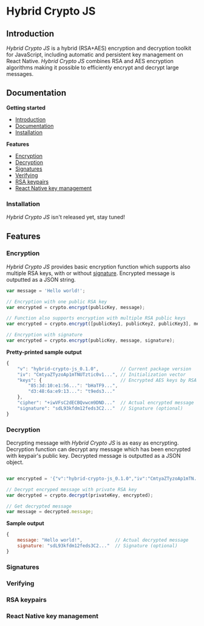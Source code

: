 # Hybrid Crypto JS

## Introduction
<a name="introduction" />

*Hybrid Crypto JS* is a hybrid (RSA+AES) encryption and decryption toolkit for JavaScript, including automatic and persistent key management on React Native. *Hybrid Crypto JS* combines RSA and AES encryption algorithms making it possible to efficiently encrypt and decrypt large messages.

## Documentation
<a name="documentation" />

**Getting started**
- [Introduction](#introduction)
- [Documentation](#documentation)
- [Installation](#installation)

**Features**
- [Encryption](#encryption)
- [Decryption](#decryption)
- [Signatures](#signatures)
- [Verifying](#verifying)
- [RSA keypairs](#rsa-keypairs)
- [React Native key management](#rn-key-management)

### Installation
<a name="installation" />

*Hybrid Crypto JS* isn't released yet, stay tuned!

## Features

### Encryption
<a name="encryption" />

*Hybrid Crypto JS* provides basic encryption function which supports also multiple RSA keys, with or without [signature](#signatures). Encrypted message is outputted as a JSON string.
```js
var message = 'Hello world!';

// Encryption with one public RSA key
var encrypted = crypto.encrypt(publicKey, message);

// Function also supports encryption with multiple RSA public keys
var encrypted = crypto.encrypt([publicKey1, publicKey2, publicKey3], message);

// Encryption with signature
var encrypted = crypto.encrypt(publicKey, message, signature);
```

**Pretty-printed sample output**
```js
{
    "v": "hybrid-crypto-js_0.1.0",        // Current package version
    "iv": "CmtyaZTyzoAp1mTNUTztic0v1...", // Initialization vector
    "keys": {                             // Encrypted AES keys by RSA fingerprints
        "85:3d:10:e1:56...": "bHaTF9...",
        "d3:48:6a:e9:13...": "t9eds3..."
    },
    "cipher": "+iwVFsC2dECBQvwcm9DND..."  // Actual encrypted message
    "signature": "sdL93kfdm12feds3C2..."  // Signature (optional)
}

```

### Decryption
<a name="decryption" />

Decrypting message with *Hybrid Crypto JS* is as easy as encrypting. Decryption function can decrypt any message which has been encrypted with keypair's public key. Decrypted message is outputted as a JSON object.
```js

var encrypted = '{"v":"hybrid-crypto-js_0.1.0","iv":"CmtyaZTyzoAp1mTN...'

// Decrypt encryped message with private RSA key
var decrypted = crypto.decrypt(privateKey, encrypted);

// Get decrypted message
var message = decrypted.message;
```
**Sample output**
```js
{
    message: "Hello world!",            // Actual decrypted message
    signature: "sdL93kfdm12feds3C2..."  // Signature (optional)
}
```

### Signatures
<a name="signatures" />

### Verifying
<a name="verifying" />

### RSA keypairs
<a name="rsa-keypairs" />

### React Native key management
<a name="rn-key-management" />
